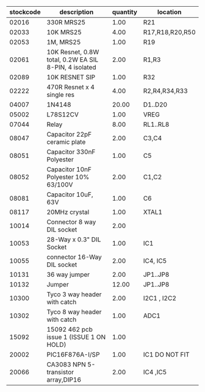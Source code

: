 |stockcode|description|quantity|location|
|---------|-----------|--------|--------|
|02016|330R MRS25|1.00|R21|
|02033|10K MRS25|4.00|R17,R18,R20,R50|
|02053|1M, MRS25|1.00|R19|
|02061|10K Resnet, 0.8W total, 0.2W EA SIL 8-PIN, 4 isolated|2.00|R1,R3|
|02089|10K RESNET SIP|1.00|R32|
|02222|470R Resnet x 4 single res|4.00|R2,R4,R34,R33|
|04007|1N4148|20.00|D1..D20|
|05002|L78S12CV|1.00|VREG|
|07044|Relay|8.00|RL1..RL8|
|08047|Capacitor 22pF ceramic plate|2.00|C3,C4|
|08051|Capacitor 330nF Polyester|1.00|C5|
|08052|Capacitor 10nF Polyester 10% 63/100V|2.00|C1,C2|
|08081|Capacitor 10uF, 63V|1.00|C6|
|08117|20MHz crystal|1.00|XTAL1|
|10014|Connector 8 way DIL socket|2.00||
|10053|28-Way x 0.3" DIL Socket|1.00|IC1|
|10055|connector 16-Way DIL socket|2.00|IC4, IC5|
|10131|36 way jumper|2.00|JP1..JP8|
|10132|Jumper|12.00|JP1..JP8|
|10300|Tyco 3 way header with catch|2.00|I2C1 , I2C2 |
|10302|Tyco 8 way header with catch|1.00|ADC1|
|15092|15092 462 pcb issue 1 (ISSUE 1 ON HOLD)|1.00||
|20002|PIC16F876A-I/SP|1.00|IC1 DO NOT FIT|
|20066|CA3083 NPN 5-transistor array,DIP16|2.00|IC4 ,IC5 |
